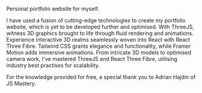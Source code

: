 Personal portfolio website for myself.


I have used a fusion of cutting-edge technologies to create my portfolio website, which is yet to be developed further and optimised. With ThreeJS, witness 3D graphics brought to life through fluid rendering and animations. Experience interactive 3D realms seamlessly woven into React with React Three Fibre. Tailwind CSS grants elegance and functionality, while Framer Motion adds immersive animations. From intricate 3D models to optimised camera work, I've mastered ThreeJS and React Three Fibre, utilising industry best practises for scalability.

For the knowledge provided for free, a special thank you to Adrian Hajdin of JS Mastery.
